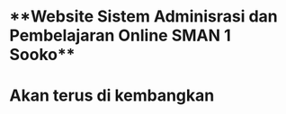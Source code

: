 <h1>**Website Sistem Adminisrasi dan Pembelajaran Online SMAN 1 Sooko**<h1>

Akan terus di kembangkan
